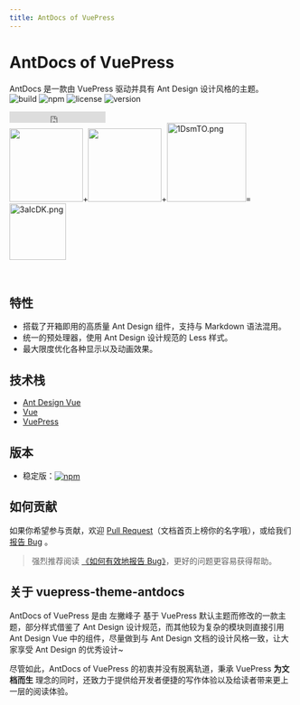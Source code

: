 ```yaml
---
title: AntDocs of VuePress
---
```


# AntDocs of VuePress

<!-- <a-alert type="info" showIcon>
  <span slot="message">
    QQ交流群：867711329
  </span>
</a-alert> -->

<!-- <a-divider dashed /> -->

AntDocs 是一款由 VuePress 驱动并具有 Ant Design 设计风格的主题。  
![build](https://img.shields.io/badge/build-passing-brightgreen?style=flat-square) 
![npm](https://img.shields.io/npm/dt/vuepress-theme-antdocs?style=flat-square&color=red)
![license](https://img.shields.io/github/license/zpfz/vuepress-theme-antdocs?style=flat-square)
![version](https://img.shields.io/npm/v/vuepress-theme-antdocs?style=flat-square)
<iframe class="reset-iframe" src="https://ghbtns.com/github-btn.html?user=zpfz&repo=vuepress-theme-antdocs&type=star&count=true" frameborder="0" scrolling="0" width="170px" height="20px"></iframe>

<div class="reset-mobile-brand">
<img width="130" src="https://gw.alipayobjects.com/zos/rmsportal/KDpgvguMpGfqaHPjicRK.svg"><span class="sign">+</span><img width="130" src="https://cn.vuejs.org/images/logo.png"><span class="sign">+</span><img src="https://s2.ax1x.com/2020/02/04/1DsmTO.png" alt="1DsmTO.png" width="140"/><span class="sign">=</span><span class="reset-mobile-brand-4"><img src="https://s2.ax1x.com/2020/02/27/3aIcDK.png" width="100" alt="3aIcDK.png" /></span>
</div>

<p>&nbsp; </p>  

<!-- <a-alert type="warning" showIcon>
  <span slot="description">
    由于现阶段处于比较尴尬的过渡期（Vitepress 与 Vue 3.0 的诞生），所以 Antdocs 2.0 的开发将延迟~抱歉啦！
  </span>
</a-alert> -->

## 特性

- 搭载了开箱即用的高质量 Ant Design 组件，支持与 Markdown 语法混用。
- 统一的预处理器，使用 Ant Design 设计规范的 Less 样式。
- 最大限度优化各种显示以及动画效果。

<p></p>

## 技术栈

- [Ant Design Vue](https://antdv.com/)
- [Vue](https://cn.vuejs.org/)
- [VuePress](https://vuepress.vuejs.org/zh/)

<p></p>

## 版本

- 稳定版：<a href="https://www.npmjs.com/package/vuepress-theme-antdocs" target="_blank" style="vertical-align: bottom;"><img alt="npm" src="https://img.shields.io/npm/v/vuepress-theme-antdocs?style=flat-square"></a>

<p></p>

## 如何贡献

如果你希望参与贡献，欢迎 [Pull Request](https://github.com/zpfz/vuepress-theme-antdocs/pulls)（文档首页上榜你的名字哦），或给我们 [报告 Bug](https://github.com/zpfz/vuepress-theme-antdocs/issues) 。

> 强烈推荐阅读 [《如何有效地报告 Bug》](https://www.chiark.greenend.org.uk/~sgtatham/bugs-cn.html)，更好的问题更容易获得帮助。

<p></p>

## 关于 vuepress-theme-antdocs

AntDocs of VuePress 是由 左撇峰子 基于 VuePress 默认主题而修改的一款主题，部分样式借鉴了 Ant Design 设计规范，而其他较为复杂的模块则直接引用 Ant Design Vue 中的组件，尽量做到与 Ant Design 文档的设计风格一致，让大家享受 Ant Design 的优秀设计~

尽管如此，AntDocs of VuePress 的初衷并没有脱离轨道，秉承 VuePress **为文档而生** 理念的同时，还致力于提供给开发者便捷的写作体验以及给读者带来更上一层的阅读体验。

<style>
  .reset-iframe{
    vertical-align: middle;
  }
</style>


